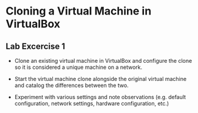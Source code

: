 # **Cloning a Virtual Machine in VirtualBox**

## **Lab Excercise 1**

* Clone an existing virtual machine in VirtualBox and configure
the clone so it is considered a unique machine on a network.

* Start the virtual machine clone alongside the original virtual
machine and catalog the differences between the two.

* Experiment with various settings and note observations (e.g. default
configuration, network settings, hardware configuration, etc.)
